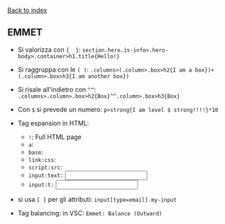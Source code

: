 [Back to index](../README.md)

## EMMET
- Si valorizza con `{  }`: `section.hero.is-info>.hero-body>.container>h1.title{Hello!}`

- Si raggruppa con le `( )`: `.columns>(.column>.box>h2{I am a box})+(.column>.box>h3{I am another box})`

- Si risale all'indietro con `^^`: `.columns>.column>.box>h2{Box}^^.column>.box>h3{Box}`

- Con `$` si prevede un numero: `p>strong{I am level $ strong!!!!}*10`

- Tag espansion in HTML:
    - `!`: Full HTML page
    - `a`: <a href=""></a>
    - `base`: <base href="" />
    - `link:css`: <link rel="stylesheet" href="style.css" />
    - `script:src`: <script src=""></script>
    - `input:text:` <input type="text" name="" id="" />
    - `input:t:` <input type="text" name="" id="" />

- si usa `[ ]` per gli attributi: `input[type=email].my-input`

- Tag balancing: in VSC: `Emmet: Balance (Outward)`